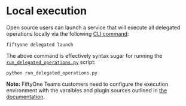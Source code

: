 # Local execution

Open source users can launch a service that will execute all delegated
operations locally via the following
[CLI command](https://docs.voxel51.com/cli/index.html#cli-fiftyone-delegated-launch):

```shell
fiftyone delegated launch
```

The above command is effectively syntax sugar for running the
[`run_delegated_operations.py`](run_delegated_operations.py) script:

```shell
python run_delegated_operations.py
```

**Note:** FiftyOne Teams customers need to configure the execution environment
with the varaibles and plugin sources outlined in
[the documentation](https://docs.voxel51.com/teams/teams_plugins.html#setting-up-an-orchestrator).
